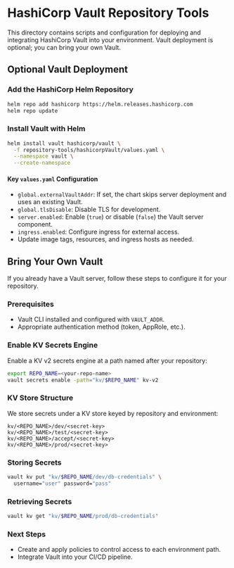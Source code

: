 # HashiCorp Vault Repository Tools

This directory contains scripts and configuration for deploying and integrating HashiCorp Vault into your environment. Vault deployment is optional; you can bring your own Vault.

## Optional Vault Deployment

### Add the HashiCorp Helm Repository

```bash
helm repo add hashicorp https://helm.releases.hashicorp.com
helm repo update
```

### Install Vault with Helm

```bash
helm install vault hashicorp/vault \
  -f repository-tools/hashicorpVault/values.yaml \
  --namespace vault \
  --create-namespace
```

#### Key `values.yaml` Configuration

- `global.externalVaultAddr`: If set, the chart skips server deployment and uses an existing Vault.
- `global.tlsDisable`: Disable TLS for development.
- `server.enabled`: Enable (`true`) or disable (`false`) the Vault server component.
- `ingress.enabled`: Configure ingress for external access.
- Update image tags, resources, and ingress hosts as needed.

## Bring Your Own Vault

If you already have a Vault server, follow these steps to configure it for your repository.

### Prerequisites

- Vault CLI installed and configured with `VAULT_ADDR`.
- Appropriate authentication method (token, AppRole, etc.).

### Enable KV Secrets Engine

Enable a KV v2 secrets engine at a path named after your repository:

```bash
export REPO_NAME=<your-repo-name>
vault secrets enable -path="kv/$REPO_NAME" kv-v2
```

### KV Store Structure

We store secrets under a KV store keyed by repository and environment:

```
kv/<REPO_NAME>/dev/<secret-key>
kv/<REPO_NAME>/test/<secret-key>
kv/<REPO_NAME>/accept/<secret-key>
kv/<REPO_NAME>/prod/<secret-key>
```

### Storing Secrets

```bash
vault kv put "kv/$REPO_NAME/dev/db-credentials" \
  username="user" password="pass"
```

### Retrieving Secrets

```bash
vault kv get "kv/$REPO_NAME/prod/db-credentials"
```

### Next Steps

- Create and apply policies to control access to each environment path.
- Integrate Vault into your CI/CD pipeline.